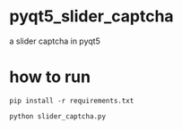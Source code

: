 # pyqt5_slider_captcha
a slider captcha in pyqt5

# how to run
```
pip install -r requirements.txt

python slider_captcha.py
```
